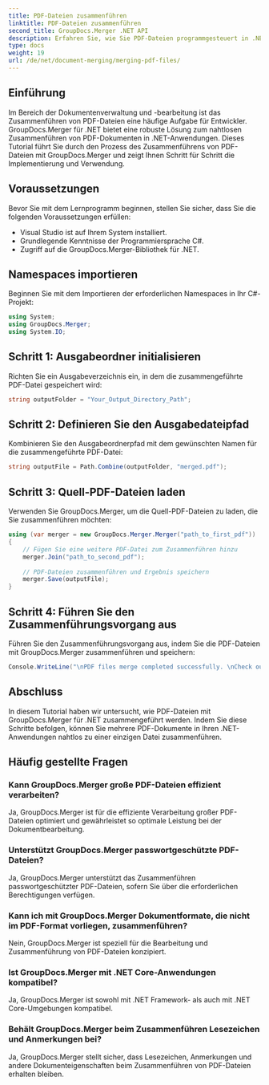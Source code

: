 ```yaml
---
title: PDF-Dateien zusammenführen
linktitle: PDF-Dateien zusammenführen
second_title: GroupDocs.Merger .NET API
description: Erfahren Sie, wie Sie PDF-Dateien programmgesteuert in .NET mit GroupDocs.Merger für eine nahtlose Dokumentenverwaltung zusammenführen.
type: docs
weight: 19
url: /de/net/document-merging/merging-pdf-files/
---
```

## Einführung
Im Bereich der Dokumentenverwaltung und -bearbeitung ist das Zusammenführen von PDF-Dateien eine häufige Aufgabe für Entwickler. GroupDocs.Merger für .NET bietet eine robuste Lösung zum nahtlosen Zusammenführen von PDF-Dokumenten in .NET-Anwendungen. Dieses Tutorial führt Sie durch den Prozess des Zusammenführens von PDF-Dateien mit GroupDocs.Merger und zeigt Ihnen Schritt für Schritt die Implementierung und Verwendung.
## Voraussetzungen
Bevor Sie mit dem Lernprogramm beginnen, stellen Sie sicher, dass Sie die folgenden Voraussetzungen erfüllen:
- Visual Studio ist auf Ihrem System installiert.
- Grundlegende Kenntnisse der Programmiersprache C#.
- Zugriff auf die GroupDocs.Merger-Bibliothek für .NET.

## Namespaces importieren
Beginnen Sie mit dem Importieren der erforderlichen Namespaces in Ihr C#-Projekt:
```csharp
using System; 
using GroupDocs.Merger;
using System.IO;
```
## Schritt 1: Ausgabeordner initialisieren
Richten Sie ein Ausgabeverzeichnis ein, in dem die zusammengeführte PDF-Datei gespeichert wird:
```csharp
string outputFolder = "Your_Output_Directory_Path";
```
## Schritt 2: Definieren Sie den Ausgabedateipfad
Kombinieren Sie den Ausgabeordnerpfad mit dem gewünschten Namen für die zusammengeführte PDF-Datei:
```csharp
string outputFile = Path.Combine(outputFolder, "merged.pdf");
```
## Schritt 3: Quell-PDF-Dateien laden
Verwenden Sie GroupDocs.Merger, um die Quell-PDF-Dateien zu laden, die Sie zusammenführen möchten:
```csharp
using (var merger = new GroupDocs.Merger.Merger("path_to_first_pdf"))
{
    // Fügen Sie eine weitere PDF-Datei zum Zusammenführen hinzu
    merger.Join("path_to_second_pdf");
    
    // PDF-Dateien zusammenführen und Ergebnis speichern
    merger.Save(outputFile);
}
```
## Schritt 4: Führen Sie den Zusammenführungsvorgang aus
Führen Sie den Zusammenführungsvorgang aus, indem Sie die PDF-Dateien mit GroupDocs.Merger zusammenführen und speichern:
```csharp
Console.WriteLine("\nPDF files merge completed successfully. \nCheck output in {0}", outputFolder);
```

## Abschluss
In diesem Tutorial haben wir untersucht, wie PDF-Dateien mit GroupDocs.Merger für .NET zusammengeführt werden. Indem Sie diese Schritte befolgen, können Sie mehrere PDF-Dokumente in Ihren .NET-Anwendungen nahtlos zu einer einzigen Datei zusammenführen.

## Häufig gestellte Fragen
### Kann GroupDocs.Merger große PDF-Dateien effizient verarbeiten?
Ja, GroupDocs.Merger ist für die effiziente Verarbeitung großer PDF-Dateien optimiert und gewährleistet so optimale Leistung bei der Dokumentbearbeitung.
### Unterstützt GroupDocs.Merger passwortgeschützte PDF-Dateien?
Ja, GroupDocs.Merger unterstützt das Zusammenführen passwortgeschützter PDF-Dateien, sofern Sie über die erforderlichen Berechtigungen verfügen.
### Kann ich mit GroupDocs.Merger Dokumentformate, die nicht im PDF-Format vorliegen, zusammenführen?
Nein, GroupDocs.Merger ist speziell für die Bearbeitung und Zusammenführung von PDF-Dateien konzipiert.
### Ist GroupDocs.Merger mit .NET Core-Anwendungen kompatibel?
Ja, GroupDocs.Merger ist sowohl mit .NET Framework- als auch mit .NET Core-Umgebungen kompatibel.
### Behält GroupDocs.Merger beim Zusammenführen Lesezeichen und Anmerkungen bei?
Ja, GroupDocs.Merger stellt sicher, dass Lesezeichen, Anmerkungen und andere Dokumenteigenschaften beim Zusammenführen von PDF-Dateien erhalten bleiben.